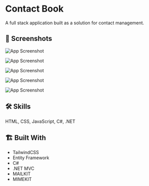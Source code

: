 # Contact Book

A full stack application built as a solution for contact management.


## 📸 Screenshots

![App Screenshot](https://res.cloudinary.com/roy-sheppard-digital/image/upload/v1685478253/Screenshot_2023-05-30_at_21.11.05_isg7wk.png)

![App Screenshot](https://res.cloudinary.com/roy-sheppard-digital/image/upload/v1685478253/Screenshot_2023-05-30_at_21.14.17_dzfudo.png)

![App Screenshot](https://res.cloudinary.com/roy-sheppard-digital/image/upload/v1685478255/Screenshot_2023-05-30_at_21.12.36_cjn8bb.png)

![App Screenshot](https://res.cloudinary.com/roy-sheppard-digital/image/upload/v1685478253/Screenshot_2023-05-30_at_21.12.07_bklq55.png)

![App Screenshot](https://res.cloudinary.com/roy-sheppard-digital/image/upload/v1685478256/Screenshot_2023-05-30_at_21.13.41_xq0msh.png)

## 🛠 Skills

HTML, CSS, JavaScript, C#, .NET

##  🏗️ Built With

- TailwindCSS
- Entity Framework
- C#
- .NET MVC
- MAILKIT
- MIMEKIT
